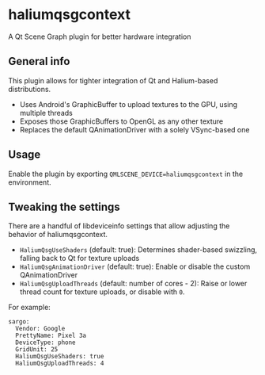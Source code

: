 # haliumqsgcontext

A Qt Scene Graph plugin for better hardware integration


## General info

This plugin allows for tighter integration of Qt and Halium-based distributions.

- Uses Android's GraphicBuffer to upload textures to the GPU, using multiple threads
- Exposes those GraphicBuffers to OpenGL as any other texture
- Replaces the default QAnimationDriver with a solely VSync-based one

## Usage

Enable the plugin by exporting `QMLSCENE_DEVICE=haliumqsgcontext` in the environment.

## Tweaking the settings

There are a handful of libdeviceinfo settings that allow adjusting the behavior of haliumqsgcontext.

- `HaliumQsgUseShaders` (default: true): Determines shader-based swizzling, falling back to Qt for texture uploads
- `HaliumQsgAnimationDriver` (default: true): Enable or disable the custom QAnimationDriver
- `HaliumQsgUploadThreads` (default: number of cores - 2): Raise or lower thread count for texture uploads, or disable with `0`.

For example:

```
sargo:
  Vendor: Google
  PrettyName: Pixel 3a
  DeviceType: phone
  GridUnit: 25
  HaliumQsgUseShaders: true
  HaliumQsgUploadThreads: 4
```
